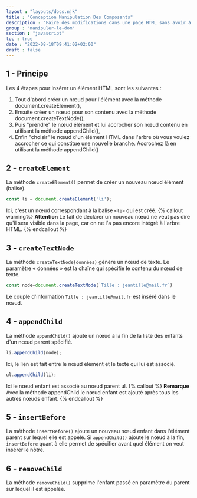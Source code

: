 ```yaml
---
layout : "layouts/docs.njk"
title : "Conception Manipulation Des Composants"
description : "Faire des modifications dans une page HTML sans avoir à y écrire de code."
group : "manipuler-le-dom"
section : "javascript"
toc : true
date : "2022-08-18T09:41:02+02:00"
draft : false
---
```

## 1 - Principe
Les 4 étapes pour insérer un élément HTML sont les suivantes :

1. Tout d'abord créer un nœud pour l'élément avec la méthode document.createElement(),
2. Ensuite créer un nœud pour son contenu avec la méthode document.createTextNode(),
3. Puis "prendre" le nœud élément et lui accrocher son nœud contenu en utilisant la méthode appendChild(),
4. Enfin "choisir" le nœud d'un élément HTML dans l'arbre où vous voulez accrocher ce qui constitue une nouvelle branche. Accrochez là en utilisant la méthode appendChild()
## 2 - `createElement`
La méthode `createElement()` permet de créer un nouveau nœud élément (balise).
```javascript
const li = document.createElement('li');
```
Ici, c'est un nœud correspondant à la balise `<li>` qui est créé.
{% callout warning%}
**Attention**
Le fait de déclarer un nouveau nœud ne veut pas dire qu'il sera visible dans la page, car on ne l'a pas encore intégré à l'arbre HTML.
{% endcallout %}
## 3 - `createTextNode`
La méthode `createTextNode(données)` génère un nœud de texte. Le paramètre « données » est la chaîne qui spécifie le contenu du nœud de texte.
```javascript
const node=document.createTextNode(`Tille : jeantille@mail.fr`)
```
Le couple d'information `Tille : jeantille@mail.fr` est inséré dans le nœud.
## 4 - `appendChild`
La méthode `appendChild()` ajoute un nœud à la fin de la liste des enfants d'un nœud parent spécifié.
```javascript
li.appendChild(node);
```
Ici, le lien est fait entre le nœud élément et le texte qui lui est associé.
```javascript
ul.appendChild(li);
```
Ici le nœud enfant est associé au nœud parent ul.
{% callout %}
**Remarque**
Avec la méthode appendChild le nœud enfant est ajouté après tous les autres nœuds enfant.
{% endcallout %}
## 5 - `insertBefore`
La méthode `insertBefore()` ajoute un nouveau nœud enfant dans l'élément parent sur lequel elle est appelé. 
Si `appendChild()` ajoute le nœud à la fin, `insertBefore` quant à elle permet de spécifier avant quel élément on veut insérer le nôtre.
## 6 - `removeChild`
La méthode `removeChild()` supprime l'enfant passé en paramètre du parent sur lequel il est appelée.
